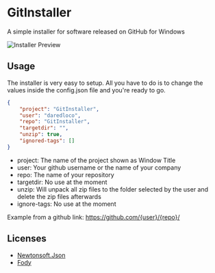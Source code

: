 # GitInstaller
A simple installer for software released on GitHub for Windows

![Installer Preview](https://www.rowa-digital.ch/installer.png)

## Usage
The installer is very easy to setup.
All you have to do is to change the values inside the config.json file and you're ready to go.

```json
{
    "project": "GitInstaller",
    "user": "daredloco",
    "repo": "GitInstaller",
    "targetdir": "",
    "unzip": true,
    "ignored-tags": []
}
```

- project: The name of the project shown as Window Title
- user: Your github username or the name of your company
- repo: The name of your repository
- targetdir: No use at the moment
- unzip: Will unpack all zip files to the folder selected by the user and delete the zip files afterwards
- ignore-tags: No use at the moment

Example from a github link: https://github.com/{user}/{repo}/

## Licenses
- [Newtonsoft.Json](https://github.com/JamesNK/Newtonsoft.Json/blob/master/LICENSE.md)
- [Fody](https://github.com/Fody/Fody/blob/master/License.txt) 
